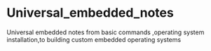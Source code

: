 # Universal_embedded_notes
Universal embedded notes from basic commands ,operating system installation,to building custom embedded operating systems
